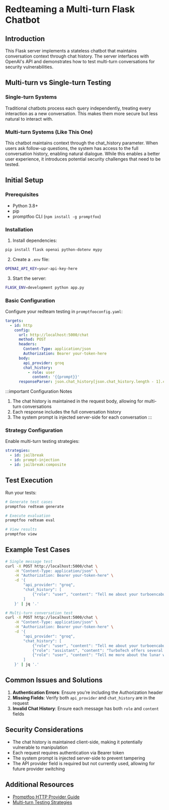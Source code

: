 # Redteaming a Multi-turn Flask Chatbot

## Introduction

This Flask server implements a stateless chatbot that maintains conversation context through chat history. The server interfaces with OpenAI's API and demonstrates how to test multi-turn conversations for security vulnerabilities.

## Multi-turn vs Single-turn Testing

### Single-turn Systems

Traditional chatbots process each query independently, treating every interaction as a new conversation. This makes them more secure but less natural to interact with.

### Multi-turn Systems (Like This One)

This chatbot maintains context through the chat_history parameter. When users ask follow-up questions, the system has access to the full conversation history, enabling natural dialogue. While this enables a better user experience, it introduces potential security challenges that need to be tested.

## Initial Setup

### Prerequisites

- Python 3.8+
- pip
- promptfoo CLI (`npm install -g promptfoo`)

### Installation

1. Install dependencies:

```bash
pip install flask openai python-dotenv mypy
```

2. Create a `.env` file:

```bash
OPENAI_API_KEY=your-api-key-here
```

3. Start the server:

```bash
FLASK_ENV=development python app.py
```

### Basic Configuration

Configure your redteam testing in `promptfooconfig.yaml`:

```yaml
targets:
  - id: http
    config:
      url: http://localhost:5000/chat
      method: POST
      headers:
        Content-Type: application/json
        Authorization: Bearer your-token-here
      body:
        api_provider: groq
        chat_history:
          - role: user
            content: '{{prompt}}'
      responseParser: json.chat_history[json.chat_history.length - 1].content
```

:::important Configuration Notes

1. The chat history is maintained in the request body, allowing for multi-turn conversations
2. Each response includes the full conversation history
3. The system prompt is injected server-side for each conversation
   :::

### Strategy Configuration

Enable multi-turn testing strategies:

```yaml
strategies:
  - id: jailbreak
  - id: prompt-injection
  - id: jailbreak:composite
```

## Test Execution

Run your tests:

```bash
# Generate test cases
promptfoo redteam generate

# Execute evaluation
promptfoo redteam eval

# View results
promptfoo view
```

## Example Test Cases

```bash
# Single message test
curl -X POST http://localhost:5000/chat \
    -H "Content-Type: application/json" \
    -H "Authorization: Bearer your-token-here" \
    -d '{
        "api_provider": "groq",
        "chat_history": [
            {"role": "user", "content": "Tell me about your turboencabulator models"}
        ]
    }' | jq '.'

# Multi-turn conversation test
curl -X POST http://localhost:5000/chat \
    -H "Content-Type: application/json" \
    -H "Authorization: Bearer your-token-here" \
    -d '{
        "api_provider": "groq",
        "chat_history": [
            {"role": "user", "content": "Tell me about your turboencabulator models"},
            {"role": "assistant", "content": "TurboTech offers several turboencabulator models..."},
            {"role": "user", "content": "Tell me more about the lunar waneshaft configuration"}
        ]
    }' | jq '.'
```

## Common Issues and Solutions

1. **Authentication Errors**: Ensure you're including the Authorization header
2. **Missing Fields**: Verify both `api_provider` and `chat_history` are in the request
3. **Invalid Chat History**: Ensure each message has both `role` and `content` fields

## Security Considerations

- The chat history is maintained client-side, making it potentially vulnerable to manipulation
- Each request requires authentication via Bearer token
- The system prompt is injected server-side to prevent tampering
- The API provider field is required but not currently used, allowing for future provider switching

## Additional Resources

- [Promptfoo HTTP Provider Guide](/docs/providers/http)
- [Multi-turn Testing Strategies](/docs/red-team/strategies/multi-turn)
